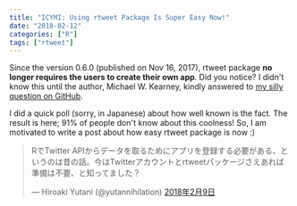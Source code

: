 ```yaml
---
title: "ICYMI: Using rtweet Package Is Super Easy Now!"
date: "2018-02-12"
categories: ["R"]
tags: ["rtweet"]
---
```


Since the version 0.6.0 (published on Nov 16, 2017), rtweet package **no longer requires the users to create their own app**. Did you notice? I didn't know this until the author, Michael W. Kearney, kindly answered to [my silly question on GitHub](https://github.com/mkearney/rtweet/issues/167).

I did a quick poll (sorry, in Japanese) about how well known is the fact. The result is here; 91% of people don't know about this coolness! So, I am motivated to write a post about how easy rtweet package is now :)

<blockquote class="twitter-tweet" data-lang="ja"><p lang="ja" dir="ltr">RでTwitter APIからデータを取るためにアプリを登録する必要がある、というのは昔の話。今はTwitterアカウントとrtweetパッケージさえあれば準備は不要、と知ってました？</p>&mdash; Hiroaki Yutani (@yutannihilation) <a href="https://twitter.com/yutannihilation/status/961814194570985472?ref_src=twsrc%5Etfw">2018年2月9日</a></blockquote>
<script async src="https://platform.twitter.com/widgets.js" charset="utf-8"></script>

